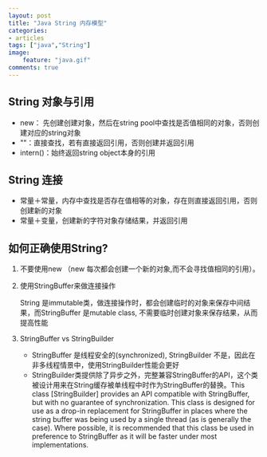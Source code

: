 ```yaml
---
layout: post
title: "Java String 内存模型"
categories:
- articles
tags: ["java","String"]
image:
    feature: "java.gif"
comments: true
---
```


String 对象与引用
----------------
- new： 先创建创建对象，然后在string pool中查找是否值相同的对象，否则创建对应的string对象
- ""：直接查找，若有直接返回引用，否则创建并返回引用
- intern()：始终返回string object本身的引用

String 连接
-----------
- 常量＋常量，内存中查找是否存在值相等的对象，存在则直接返回引用，否则创建新的对象
- 常量＋变量，创建新的字符对象存储结果，并返回引用

如何正确使用String?
-----------------
1. 不要使用new （new 每次都会创建一个新的对象,而不会寻找值相同的引用）。

2. 使用StringBuffer来做连接操作
	
	String 是immutable类，做连接操作时，都会创建临时的对象来保存中间结果，而StringBuffer 是mutable class, 不需要临时创建对象来保存结果，从而提高性能
3. StringBuffer vs StringBuilder
	- StringBuffer 是线程安全的(synchronized), StringBuilder 不是，因此在非多线程情景中，使用StringBuilder性能会更好
    - StringBuilder类提供除了异步之外，完整兼容StringBuffer的API，这个类被设计用来在String缓存被单线程中时作为StringBuffer的替换。This class [StringBuilder] provides an API compatible with StringBuffer, but with no guarantee of synchronization. This class is designed for use as a drop-in replacement for StringBuffer in places where the string buffer was being used by a single thread (as is generally the case). Where possible, it is recommended that this class be used in preference to StringBuffer as it will be faster under most implementations. 

